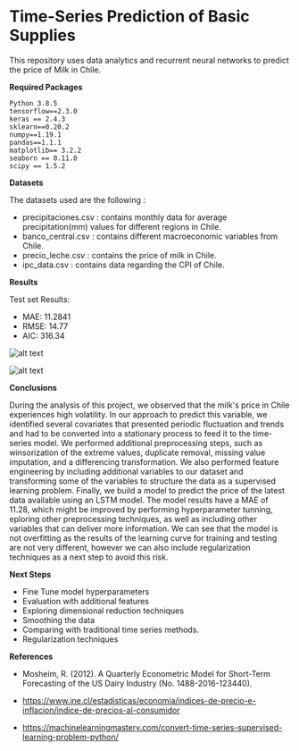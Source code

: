 # Time-Series Prediction of Basic Supplies

This repository uses data analytics and recurrent neural networks to predict the price of Milk in Chile. 

**Required Packages**

    Python 3.8.5
    tensorflow==2.3.0
    keras == 2.4.3
    sklearn==0.20.2
    numpy==1.19.1
    pandas==1.1.1
    matplotlib== 3.2.2
    seaborn == 0.11.0
    scipy == 1.5.2

**Datasets**

The datasets used are the following : 

- precipitaciones.csv : contains monthly data for average precipitation(mm) values for different regions in Chile. 
- banco_central.csv : contains different macroeconomic variables from Chile. 
- precio_leche.csv : contains the price of milk in Chile. 
- ipc_data.csv : contains data regarding the CPI of Chile.


**Results**

Test set Results: 

- MAE: 11.2841
- RMSE: 14.77
- AIC:  316.34

![alt text](https://github.com/danisha20/SpikeChallenge/blob/main/lossfunc_epochs.png)

![alt text](https://github.com/danisha20/SpikeChallenge/blob/main/forecast.png)

**Conclusions**

During the analysis of this project, we observed that the milk's price in Chile experiences high volatility. In our approach to predict this variable, we identified several covariates that presented periodic fluctuation and trends and had to be converted into a stationary process to feed it to the time-series model. We performed additional preprocessing steps, such as winsorization of the extreme values, duplicate removal,  missing value imputation, and a differencing transformation. We also performed feature engineering by including additional variables to our dataset and transforming some of the variables to structure the data as a supervised learning problem. Finally, we build a model to predict the price of the latest data available using an LSTM model. The model results have a MAE of 11.28, which might be improved by performing hyperparameter tunning, eploring other preprocessing techniques, as well as including other variables that can deliver more information. We can see that the model is not overfitting as the results of the learning curve for training and testing are not very different, however we can also include regularization techniques as a next step to avoid this risk. 


**Next Steps**

- Fine Tune model hyperparameters 
- Evaluation with additional features
- Exploring dimensional reduction techniques
- Smoothing the data 
- Comparing with traditional time series methods.
- Regularization techniques 

**References**

- Mosheim, R. (2012). A Quarterly Econometric Model for Short-Term Forecasting of the US Dairy Industry (No. 1488-2016-123440).

- https://www.ine.cl/estadisticas/economia/indices-de-precio-e-inflacion/indice-de-precios-al-consumidor

- https://machinelearningmastery.com/convert-time-series-supervised-learning-problem-python/
